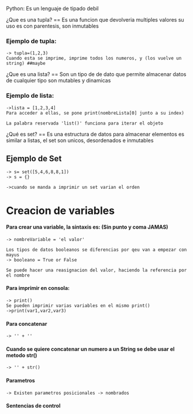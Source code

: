 Python: Es un lenguaje de tipado debil



¿Que es una tupla? == Es una funcion que devolveria multiples valores su uso es con parentesis, son inmutables 
### Ejemplo de tupla: 
    -> tupla=(1,2,3)
    Cuando esta se imprime, imprime todos los numeros, y (los vuelve un string) ##maybe 
¿Que es una lista? == Son un tipo de de dato que permite almacenar datos de cualquier tipo son mutables y dinamicas
### Ejemplo de lista:
    ->lista = [1,2,3,4]
    Para acceder a ellas, se pone print(nombreLista[0] junto a su index)

    La palabra reservada 'list()' funciona para iterar el objeto

¿Qué es set? == Es una estructura de datos para almacenar elementos es similar a listas, el set son unicos, desordenados e inmutables
## Ejemplo de Set
    -> s= set([5,4,6,8,8,1])
    -> s = {}

    ->cuando se manda a imprimir un set varian el orden

# Creacion de variables 

#### Para crear una variable, la sintaxis es: (Sin punto y coma JAMAS)
    
    -> nombreVariable = 'el valor'

    Los tipos de datos booleanos se diferencias por qeu van a empezar con mayus
    -> booleano = True or False

    Se puede hacer una reasignacion del valor, haciendo la referencia por el nombre

#### Para imprimir en consola:
     
    -> print()
    Se pueden imprimir varias variables en el mismo print()
    ->print(var1,var2,var3)

#### Para concatenar

    -> '' + ''
#### Cuando se quiere concatenar un numero a un String se debe usar el metodo str()
    -> '' + str()

#### Parametros
    -> Existen parametros posicionales -> nombrados

#### Sentencias de control
